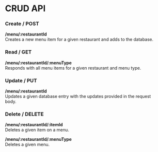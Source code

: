 # CRUD API

### Create / POST
**/menu/:restaurantId**<br>
Creates a new menu item for a given restaurant and adds to the database.

### Read / GET
**/menu/:restaurantId/:menuType**<br>
Responds with all menu items for a given restaurant and menu type.

### Update / PUT
**/menu/:restaurantId**<br>
Updates a given database entry with the updates provided in the request body.

### Delete / DELETE
**/menu/:restaurantId/:itemId**<br>
Deletes a given item on a menu.

**/menu/:restaurantId/:menuType**<br>
Deletes a given menu.
